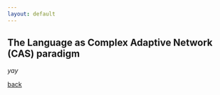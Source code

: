 ```yaml
---
layout: default
---
```


## The Language as Complex Adaptive Network (CAS) paradigm

_yay_

[back](./)
